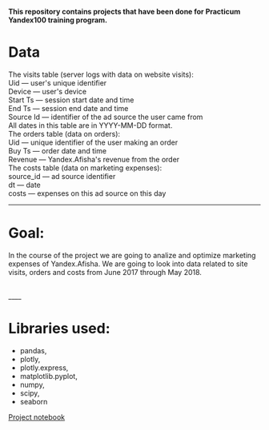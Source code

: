 **This repository contains projects that have been done for Practicum Yandex100 training program.**

# Data
The visits table (server logs with data on website visits):<br>
Uid — user's unique identifier<br>
Device — user's device<br>
Start Ts — session start date and time<br>
End Ts — session end date and time<br>
Source Id — identifier of the ad source the user came from<br>
All dates in this table are in YYYY-MM-DD format.<br>
The orders table (data on orders):<br>
Uid — unique identifier of the user making an order<br>
Buy Ts — order date and time<br>
Revenue — Yandex.Afisha's revenue from the order<br>
The costs table (data on marketing expenses):<br>
source_id — ad source identifier<br>
dt — date<br>
costs — expenses on this ad source on this day<br>
____

# Goal:
In the course of the project we are going to analize and optimize marketing expenses of Yandex.Afisha. We are going to look into data related to site visits, orders and costs from June 2017 through May 2018.<br>

<br>
____

# Libraries used:
- pandas,
- plotly,
- plotly.express,
- matplotlib.pyplot,
- numpy, 
- scipy, 
- seaborn 

[Project notebook](https://ulfsky.github.io/marketing_expences_analysis/marketing_expences_analysis.html)